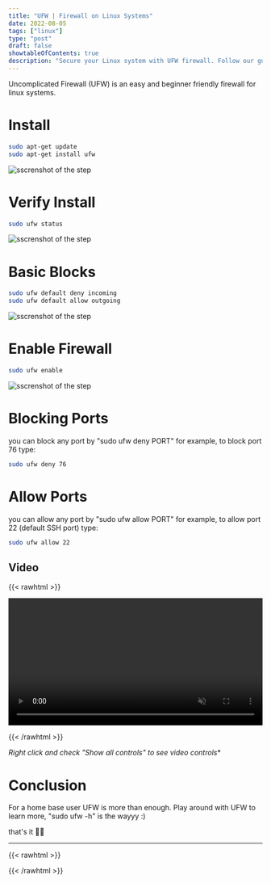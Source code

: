 ```yaml
---
title: "UFW | Firewall on Linux Systems"
date: 2022-08-05
tags: ["linux"]
type: "post"
draft: false
showtableOfContents: true
description: "Secure your Linux system with UFW firewall. Follow our guide for easy-to-follow steps to protect your device and enhance your system's security"
---
```


Uncomplicated Firewall (UFW) is an easy and beginner friendly firewall for linux systems.

# Install 

```bash
sudo apt-get update  
sudo apt-get install ufw  
```
![sscrenshot of the step](/images/guides/linux-firewall/2022.png)

# Verify Install

```bash
sudo ufw status
```
![sscrenshot of the step](/images/guides/linux-firewall/2022_1.png)

# Basic Blocks

```bash
sudo ufw default deny incoming  
sudo ufw default allow outgoing
```
![sscrenshot of the step](/images/guides/linux-firewall/2022_2.png)

# Enable Firewall

```bash
sudo ufw enable
```
![sscrenshot of the step](/images/guides/linux-firewall/2022_3.png)

# Blocking Ports

you can block any port by "sudo ufw deny PORT" for example, to block port 76 type: 

```bash
sudo ufw deny 76
```

# Allow Ports

you can allow any port by "sudo ufw allow PORT" for example, to allow port 22 (default SSH port) type:

```bash 
sudo ufw allow 22
```

## Video

{{< rawhtml >}} 

<video width=100% muted autoplay loop>
    <source src="/images/guides/linux-firewall/video.m4v" type="video/webm">
        your browser doesn't support video tag.
</video>

{{< /rawhtml >}}

*Right click and check "Show all controls" to see video controls**

# Conclusion

For a home base user UFW is more than enough. Play around with UFW to learn more, "sudo ufw -h" is the wayyy :) 

that's it ✌🏽

-------------------------------------------------------------
{{< rawhtml >}} 
 
{{< /rawhtml >}}